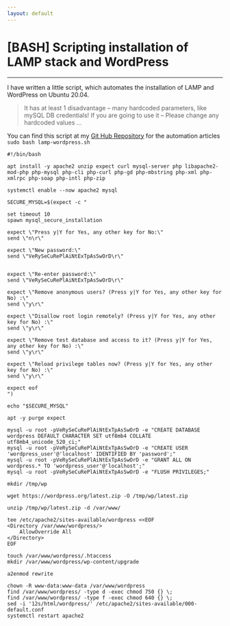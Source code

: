 ```yaml
---
layout: default
---
```


# [BASH] Scripting installation of LAMP stack and WordPress

* * *

I have written a little script, which automates the installation of LAMP and WordPress on Ubuntu 20.04.

> It has at least 1 disadvantage – many hardcoded parameters, like mySQL DB credentials!
> If you are going to use it – Please change any hardcoded values …

You can find this script at my <a href="https://github.com/P4nd4233/automation" target="_blank">Git Hub Repository</a> for the automation articles
`sudo bash lamp-wordpress.sh`

```
#!/bin/bash

apt install -y apache2 unzip expect curl mysql-server php libapache2-mod-php php-mysql php-cli php-curl php-gd php-mbstring php-xml php-xmlrpc php-soap php-intl php-zip

systemctl enable --now apache2 mysql

SECURE_MYSQL=$(expect -c "

set timeout 10
spawn mysql_secure_installation

expect \"Press y|Y for Yes, any other key for No:\"
send \"n\r\"

expect \"New password:\"
send \"VeRySeCuRePlAiNtExTpAsSwOrD\r\"


expect \"Re-enter password:\"
send \"VeRySeCuRePlAiNtExTpAsSwOrD\r\"

expect \"Remove anonymous users? (Press y|Y for Yes, any other key for No) :\"
send \"y\r\"

expect \"Disallow root login remotely? (Press y|Y for Yes, any other key for No) :\"
send \"y\r\"

expect \"Remove test database and access to it? (Press y|Y for Yes, any other key for No) :\"
send \"y\r\"

expect \"Reload privilege tables now? (Press y|Y for Yes, any other key for No) :\"
send \"y\r\"

expect eof
")

echo "$SECURE_MYSQL"

apt -y purge expect

mysql -u root -pVeRySeCuRePlAiNtExTpAsSwOrD -e "CREATE DATABASE wordpress DEFAULT CHARACTER SET utf8mb4 COLLATE utf8mb4_unicode_520_ci;"
mysql -u root -pVeRySeCuRePlAiNtExTpAsSwOrD -e "CREATE USER 'wordpress_user'@'localhost' IDENTIFIED BY 'password';"
mysql -u root -pVeRySeCuRePlAiNtExTpAsSwOrD -e "GRANT ALL ON wordpress.* TO 'wordpress_user'@'localhost';"
mysql -u root -pVeRySeCuRePlAiNtExTpAsSwOrD -e "FLUSH PRIVILEGES;"

mkdir /tmp/wp

wget https://wordpress.org/latest.zip -O /tmp/wp/latest.zip

unzip /tmp/wp/latest.zip -d /var/www/

tee /etc/apache2/sites-available/wordpress <<EOF
<Directory /var/www/wordpress/>
	AllowOverride All
</Directory>
EOF

touch /var/www/wordpress/.htaccess
mkdir /var/www/wordpress/wp-content/upgrade

a2enmod rewrite

chown -R www-data:www-data /var/www/wordpress
find /var/www/wordpress/ -type d -exec chmod 750 {} \;
find /var/www/wordpress/ -type f -exec chmod 640 {} \;
sed -i '12s/html/wordpress/' /etc/apache2/sites-available/000-default.conf
systemctl restart apache2

```